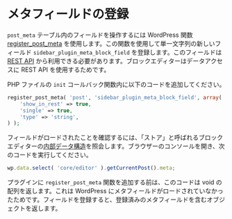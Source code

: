 <!-- 
# Register the Meta Field
 -->
# メタフィールドの登録

<!-- 
To work with fields in the `post_meta` table, WordPress has a function called [register_post_meta](https://developer.wordpress.org/reference/functions/register_post_meta/). You're going to use it to register a new field called `sidebar_plugin_meta_block_field`, which will be a single string. Note that this field needs to be available through the [REST API](https://developer.wordpress.org/rest-api/) because that's how the block editor access data.

Add this to the PHP code, within the `init` callback function:
 -->
`post_meta` テーブル内のフィールドを操作するには WordPress 関数 [register_post_meta](https://developer.wordpress.org/reference/functions/register_post_meta/) を使用します。この関数を使用して単一文字列の新しいフィールド `sidebar_plugin_meta_block_field` を登録します。このフィールドは [REST API](https://developer.wordpress.org/rest-api/) から利用できる必要があります。ブロックエディターはデータアクセスに REST API を使用するためです。

PHP ファイルの `init` コールバック関数内に以下のコードを追加してください。

```php
register_post_meta( 'post', 'sidebar_plugin_meta_block_field', array(
	'show_in_rest' => true,
	'single' => true,
	'type' => 'string',
) );
```

<!-- 
To make sure the field has been loaded, query the block editor [internal data structures](/docs/designers-developers/developers/data/), also known as _stores_. Open your browser's console, and execute this piece of code:
 -->
フィールドがロードされたことを確認するには、「ストア」と呼ばれるブロックエディターの[内部データ構造](https://ja.wordpress.org/team/handbook/block-editor/data/)を照会します。ブラウザーのコンソールを開き、次のコードを実行してください。

```js
wp.data.select( 'core/editor' ).getCurrentPost().meta;
```
<!-- 
Before adding the `register_post_meta` function to the plugin, this code returns a void array, because WordPress hasn't been told to load any meta field yet. After registering the field, the same code will return an object containing the registered meta field you registered.
 -->
プラグインに `register_post_meta` 関数を追加する前は、このコードは void の配列を返します。これは WordPress にメタフィールドがロードされていなかったためです。フィールドを登録すると、登録済みのメタフィールドを含むオブジェクトを返します。

